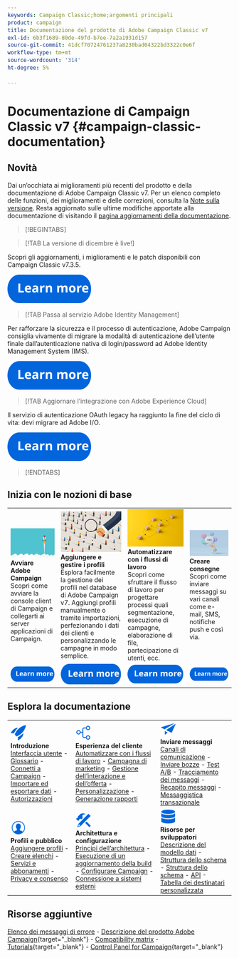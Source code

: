 ```yaml
---
keywords: Campaign Classic;home;argomenti principali
product: campaign
title: Documentazione del prodotto di Adobe Campaign Classic v7
exl-id: 6b3f1689-80de-49fd-b7ee-7a2a1931d157
source-git-commit: 41dcf70724761237a8230bad04322bd3322c0e6f
workflow-type: tm+mt
source-wordcount: '314'
ht-degree: 5%

---
```


# Documentazione di Campaign Classic v7 {#campaign-classic-documentation}

<!--![](platform/using/assets/do-not-localize/banner_acc_doc.jpg) -->

## Novità

Dai un’occhiata ai miglioramenti più recenti del prodotto e della documentazione di Adobe Campaign Classic v7. Per un elenco completo delle funzioni, dei miglioramenti e delle correzioni, consulta la [Note sulla versione](rn/using/latest-release.md).  Resta aggiornato sulle ultime modifiche apportate alla documentazione di visitando il [pagina aggiornamenti della documentazione](rn/using/documentation-updates.md).

>[!BEGINTABS]


>[!TAB La versione di dicembre è live!]

Scopri gli aggiornamenti, i miglioramenti e le patch disponibili con Campaign Classic v7.3.5.

[![immagine](assets/do-not-localize/learn-more-button.svg)](rn/using/latest-release.md)

>[!TAB Passa al servizio Adobe Identity Management]

Per rafforzare la sicurezza e il processo di autenticazione, Adobe Campaign consiglia vivamente di migrare la modalità di autenticazione dell’utente finale dall’autenticazione nativa di login/password ad Adobe Identity Management System (IMS).

[![immagine](assets/do-not-localize/learn-more-button.svg)](technotes/using/migrate-users-to-ims.md)

>[!TAB Aggiornare l’integrazione con Adobe Experience Cloud]

Il servizio di autenticazione OAuth legacy ha raggiunto la fine del ciclo di vita: devi migrare ad Adobe I/O.

[![immagine](assets/do-not-localize/learn-more-button.svg)](integrations/using/configuring-adobe-io.md)

>[!ENDTABS]

## Inizia con le nozioni di base

<table style="table-layout:fixed">
  <tr style="border: 0;">
    <td>
    <a href="platform/using/launching-adobe-campaign.md"><img src="assets/do-not-localize/start-launch.png"></a></a>
    <div><strong>Avviare Adobe Campaign</strong><br/>Scopri come avviare la console client di Campaign e collegarti ai server applicazioni di Campaign.</div>
    </td>
    <td>
    <a href="platform/using/about-profiles.md"><img src="assets/do-not-localize/start-profiles.png"></a>
    <div><strong>Aggiungere e gestire i profili</strong><br/>Esplora facilmente la gestione dei profili nel database di Adobe Campaign v7. Aggiungi profili manualmente o tramite importazioni, perfezionando i dati dei clienti e personalizzando le campagne in modo semplice.</div>
    </td>
    <td>
    <a href="workflow/using/about-workflows.md"><img src="assets/do-not-localize/start-workflows.jpeg"></a>
    <div><strong>Automatizzare con i flussi di lavoro</strong><br/>Scopri come sfruttare il flusso di lavoro per progettare processi quali segmentazione, esecuzione di campagne, elaborazione di file, partecipazione di utenti, ecc.
    </div></td>
    <td>
    <a href="delivery/using/steps-about-delivery-creation-steps.md"><img src="assets/do-not-localize/start-deliveries.jpeg"></a>
    <div><strong>Creare consegne</strong><br/>Scopri come inviare messaggi su vari canali come e-mail, SMS, notifiche push e così via.</div>
    </td>
  </tr>
  <tr style="border: 0;">
    <td align="center"><a href="platform/using/launching-adobe-campaign.md"><img src="assets/do-not-localize/learn-more-button.svg"></a></td>
    <td align="center"><a href="platform/using/about-profiles.md"><img src="assets/do-not-localize/learn-more-button.svg"></a></td>
    <td align="center"><a href="workflow/using/about-workflows.md"><img src="assets/do-not-localize/learn-more-button.svg"></a></td>
    <td align="center"><a href="delivery/using/steps-about-delivery-creation-steps.md"><img src="assets/do-not-localize/learn-more-button.svg"></a></td>
    </tr>
</table>

## Esplora la documentazione

<table style="table-layout:auto">
  <tr style="border: 0;">
    <td>
      <img src="assets/do-not-localize/icon-start.svg" width="35px">
    <br/>
      <strong>Introduzione</strong><br/><a href="platform/using/adobe-campaign-workspace.md">Interfaccia utente</a> - <a href="platform/using/ac-glossary.md">Glossario</a> - <a href="platform/using/launching-adobe-campaign.md">Connetti a Campaign</a> - <a href="platform/using/get-started-data-import-export.md">Importare ed esportare dati</a> - <a href="platform/using/access-management.md">Autorizzazioni</a>
    </td>
    <td>
      <img src="assets/do-not-localize/icon-experience.svg" width="35px">
    <br/>
      <strong>Esperienza del cliente</strong><br/><a href="workflow/using/about-workflows.md">Automatizzare con i flussi di lavoro</a> - <a href="campaign/using/setting-up-marketing-campaigns.md">Campagna di marketing</a> - <a href="interaction/using/interaction-and-offer-management.md">Gestione dell’interazione e dell’offerta</a> - <a href="delivery/using/about-personalization.md">Personalizzazione</a> - <a href="reporting/using/about-adobe-campaign-reporting-tools.md">Generazione rapporti</a>
    </td>
    <td>
      <img src="assets/do-not-localize/icon-send.svg" width="35px">
    <br/>
      <strong>Inviare messaggi</strong><br/><a href="delivery/using/communication-channels.md">Canali di comunicazione</a> - <a href="delivery/using/steps-about-delivery-creation-steps.md#sending-a-proof">Inviare bozze</a> - <a href="delivery/using/get-started-a-b-testing.md">Test A/B</a> - <a href="delivery/using/about-message-tracking.md">Tracciamento dei messaggi</a> - <a href="delivery/using/about-deliverability.md">Recapito messaggi</a> - <a href="message-center/using/about-transactional-messaging.md">Messaggistica transazionale</a>
    </td>
  </tr>
  <tr style="border: 0;">
    <td>
      <img src="assets/do-not-localize/icon_profile-audience.svg" width="35px">
      <br/>
      <strong>Profili e pubblico</strong><br/><a href="platform/using/adding-profiles.md">Aggiungere profili</a> - <a href="platform/using/creating-and-managing-lists.md">Creare elenchi</a> - <a href="delivery/using/about-services-and-subscriptions.md">Servizi e abbonamenti</a> - <a href="platform/using/privacy-management.md">Privacy e consenso</a>
    </td>
    <td>
      <img src="assets/do-not-localize/icon-configure.svg" width="35px">
      <br/>
      <strong>Architettura e configurazione</strong><br/><a href="production/using/general-architecture.md">Principi dell’architettura</a> - <a href="production/using/build-upgrade.md">Esecuzione di un aggiornamento della build</a> - <a href="production/using/configuration.md">Configurare Campaign</a> - <a href="installation/using/external-accounts.md">Connessione a sistemi esterni</a>
    </td>
    <td>
      <img src="assets/do-not-localize/icon-dev.svg" width="35px">
      <br/>
      <strong>Risorse per sviluppatori</strong><br/><a href="configuration/using/about-data-model.md">Descrizione del modello dati</a> - <a href="configuration/using/about-schema-reference.md">Struttura dello schema</a> - <a href="configuration/using/editing-forms.md">Struttura dello schema</a> - <a href="configuration/using/about-web-services.md">API</a> - <a href="configuration/using/about-custom-recipient-table.md">Tabella dei destinatari personalizzata</a>
    </td>
  </tr>
</table>

## Risorse aggiuntive

[Elenco dei messaggi di errore](https://experienceleague.adobe.com/developer/campaign-errors/error_codes.html?lang=it) - [Descrizione del prodotto Adobe Campaign](https://helpx.adobe.com/it/legal/product-descriptions/adobe-campaign-managed-cloud-services.html){target="_blank"} - [Compatibility matrix](rn/using/compatibility-matrix.md) - [Tutorials](https://experienceleague.adobe.com/docs/campaign-classic-learn/tutorials/overview.html?lang=it){target="_blank"} - [Control Panel for Campaign](https://experienceleague.adobe.com/docs/control-panel/using/discover-control-panel/key-features.html?lang=it){target="_blank"}
